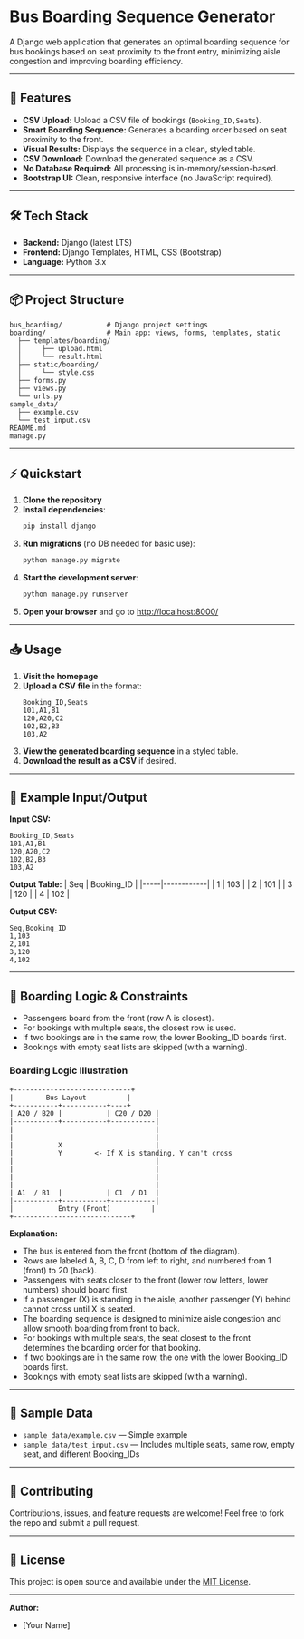 # Bus Boarding Sequence Generator

A Django web application that generates an optimal boarding sequence for bus bookings based on seat proximity to the front entry, minimizing aisle congestion and improving boarding efficiency.

---

## 🚀 Features

- **CSV Upload:** Upload a CSV file of bookings (`Booking_ID,Seats`).
- **Smart Boarding Sequence:** Generates a boarding order based on seat proximity to the front.
- **Visual Results:** Displays the sequence in a clean, styled table.
- **CSV Download:** Download the generated sequence as a CSV.
- **No Database Required:** All processing is in-memory/session-based.
- **Bootstrap UI:** Clean, responsive interface (no JavaScript required).

---

## 🛠️ Tech Stack

- **Backend:** Django (latest LTS)
- **Frontend:** Django Templates, HTML, CSS (Bootstrap)
- **Language:** Python 3.x

---

## 📦 Project Structure

```
bus_boarding/           # Django project settings
boarding/               # Main app: views, forms, templates, static
  ├── templates/boarding/
  │     ├── upload.html
  │     └── result.html
  ├── static/boarding/
  │     └── style.css
  ├── forms.py
  ├── views.py
  └── urls.py
sample_data/
  ├── example.csv
  └── test_input.csv
README.md
manage.py
```

---

## ⚡ Quickstart

1. **Clone the repository**
2. **Install dependencies**:
   ```bash
   pip install django
   ```
3. **Run migrations** (no DB needed for basic use):
   ```bash
   python manage.py migrate
   ```
4. **Start the development server**:
   ```bash
   python manage.py runserver
   ```
5. **Open your browser** and go to [http://localhost:8000/](http://localhost:8000/)

---

## 📥 Usage

1. **Visit the homepage**
2. **Upload a CSV file** in the format:
   ```csv
   Booking_ID,Seats
   101,A1,B1
   120,A20,C2
   102,B2,B3
   103,A2
   ```
3. **View the generated boarding sequence** in a styled table.
4. **Download the result as a CSV** if desired.

---

## 🧪 Example Input/Output

**Input CSV:**
```
Booking_ID,Seats
101,A1,B1
120,A20,C2
102,B2,B3
103,A2
```

**Output Table:**
| Seq | Booking_ID |
|-----|------------|
| 1   | 103        |
| 2   | 101        |
| 3   | 120        |
| 4   | 102        |

**Output CSV:**
```
Seq,Booking_ID
1,103
2,101
3,120
4,102
```

---

## 🧠 Boarding Logic & Constraints

- Passengers board from the front (row A is closest).
- For bookings with multiple seats, the closest row is used.
- If two bookings are in the same row, the lower Booking_ID boards first.
- Bookings with empty seat lists are skipped (with a warning).

### Boarding Logic Illustration

```
+-----------------------------+
|        Bus Layout          |
+-----------+-----------+----+
| A20 / B20 |           | C20 / D20 |
|-----------+-----------+-----------|
|                                   |
|                                   |
|           X                       |
|           Y        <- If X is standing, Y can't cross
|                                   |
|                                   |
|                                   |
|                                   |
| A1  / B1  |           | C1  / D1  |
|-----------+-----------+-----------|
|           Entry (Front)          |
+-----------------------------+
```

**Explanation:**
- The bus is entered from the front (bottom of the diagram).
- Rows are labeled A, B, C, D from left to right, and numbered from 1 (front) to 20 (back).
- Passengers with seats closer to the front (lower row letters, lower numbers) should board first.
- If a passenger (X) is standing in the aisle, another passenger (Y) behind cannot cross until X is seated.
- The boarding sequence is designed to minimize aisle congestion and allow smooth boarding from front to back.
- For bookings with multiple seats, the seat closest to the front determines the boarding order for that booking.
- If two bookings are in the same row, the one with the lower Booking_ID boards first.
- Bookings with empty seat lists are skipped (with a warning).

---

## 📁 Sample Data

- `sample_data/example.csv` — Simple example
- `sample_data/test_input.csv` — Includes multiple seats, same row, empty seat, and different Booking_IDs

---

## 🤝 Contributing

Contributions, issues, and feature requests are welcome! Feel free to fork the repo and submit a pull request.

---

## 📄 License

This project is open source and available under the [MIT License](LICENSE).

---

**Author:**
- [Your Name] 